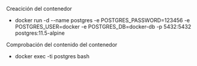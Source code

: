 Creacición del contenedor
- docker run -d --name postgres -e POSTGRES_PASSWORD=123456 -e POSTGRES_USER=docker -e POSTGRES_DB=docker-db -p 5432:5432 postgres:11.5-alpine

Comprobación del contenido del contenedor
- docker exec -ti postgres bash
